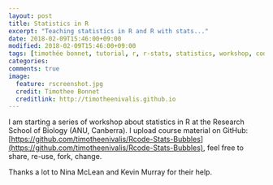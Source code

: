 ```yaml
---
layout: post
title: Statistics in R
excerpt: "Teaching statistics in R and R with stats..."
date: 2018-02-09T15:46:00+09:00
modified: 2018-02-09T15:46:00+09:00
tags: [timothée bonnet, tutorial, r, r-stats, statistics, workshop, coding]
categories:
comments: true
image:
  feature: rscreenshot.jpg
  credit: Timothee Bonnet
  creditlink: http://timotheenivalis.github.io
---
```


I am starting a series of workshop about statistics in R at the Research School of Biology (ANU, Canberra).
I upload course material on GitHub: [https://github.com/timotheenivalis/Rcode-Stats-Bubbles](https://github.com/timotheenivalis/Rcode-Stats-Bubbles), feel free to share, re-use, fork, change.

Thanks a lot to Nina McLean and Kevin Murray for their help.
